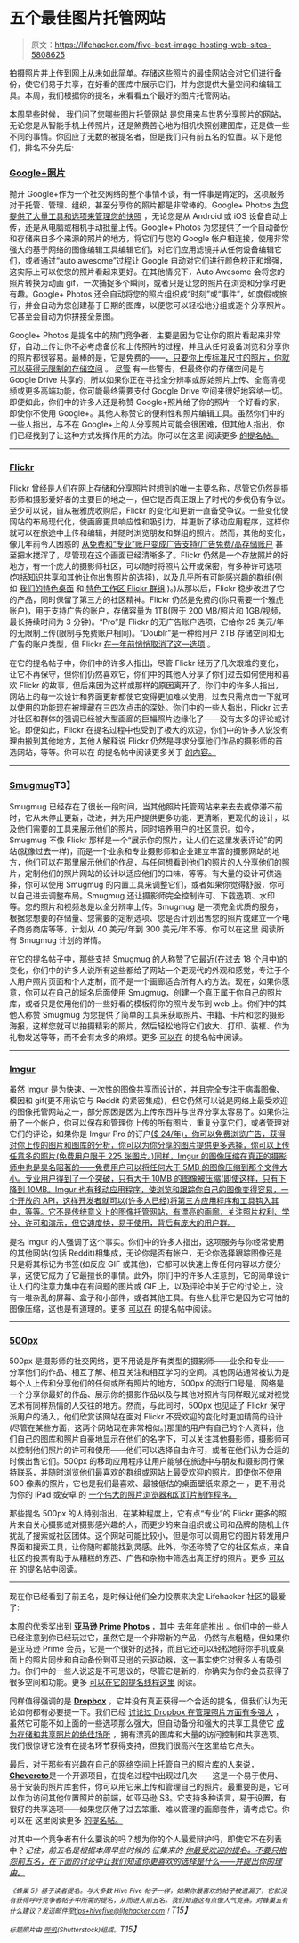 # 五个最佳图片托管网站

> 原文：<https://lifehacker.com/five-best-image-hosting-web-sites-5808625>

拍摄照片并上传到网上从未如此简单。存储这些照片的最佳网站会对它们进行备份，使它们易于共享，在好看的图库中展示它们，并为您提供大量空间和编辑工具。本周，我们根据你的提名，来看看五个最好的图片托管网站。



本周早些时候， [我们问了您哪些图片托管网站](https://lifehacker.com/whats-the-best-image-hosting-web-site-1679571156) 是您用来与世界分享照片的网站，无论您是从智能手机上传照片，还是煞费苦心地为相机快照创建图库，还是做一些不同的事情。你回应了无数的被提名者，但是我们只有前五名的位置。以下是他们，排名不分先后:

### [Google+照片](https://www.google.com/photos/about/?page=auto-awesome)

抛开 Google+作为一个社交网络的整个事情不谈，有一件事是肯定的，这项服务对于托管、管理、组织，甚至分享你的照片都是非常棒的。Google+ Photos [为您提供了大量工具和选项来管理您的快照](https://lifehacker.com/all-the-awesome-stuff-you-can-do-with-google-photos-1590108193) ，无论您是从 Android 或 iOS 设备自动上传，还是从电脑或相机手动批量上传。Google+ Photos 为您提供了一个自动备份和存储来自多个来源的照片的地方，将它们与您的 Google 帐户相连接，使用非常强大的基于网络的图像编辑工具编辑它们，对它们应用滤镜并从任何设备编辑它们，或者通过“auto awesome”过程让 Google 自动对它们进行颜色校正和增强，这实际上可以使您的照片看起来更好。在其他情况下，Auto Awesome 会将您的照片转换为动画 gif，一次捕捉多个瞬间，或者只是让您的照片在浏览和分享时更有趣。Google+ Photos 还会自动将您的照片组织成“时刻”或“事件”，如度假或旅行，并会自动为您创建基于日期的图库，以便您可以轻松地分组或逐个分享照片。它甚至会自动为你拼接全景图。

Google+ Photos 是提名中的热门竞争者，主要是因为它让你的照片看起来非常好，自动上传让你不必考虑备份和上传照片的过程，并且从任何设备浏览和分享你的照片都很容易。最棒的是，它是免费的——[，只要你上传标准尺寸的照片，你就可以获得无限制的存储空间](https://lifehacker.com/google-vs-dropbox-which-is-better-for-hosting-and-sha-1488854866) 。 [尽管](https://support.google.com/plus/answer/156348?hl=en) 有一些警告，但最终你的存储空间是与 Google Drive 共享的，所以如果你正在寻找全分辨率或原始照片上传、全高清视频或更多高端功能，你可能最终需要支付 Google Drive 空间来很好地容纳一切。即便如此，你们中的许多人还是称赞 Google+照片给了你的照片一个好看的家，即使你不使用 Google+。其他人称赞它的便利性和照片编辑工具。虽然你们中的一些人指出，与不在 Google+上的人分享照片可能会很困难，但其他人指出，你们已经找到了让这种方式发挥作用的方法。你可以在这里 阅读更多 [的提名帖。](http://lifehacker.com/vote-google-photos-why-space-may-be-limited-and-ful-1679572797)

* * *

### [Flickr](http://flickr.com/)

Flickr 曾经是人们在网上存储和分享照片时想到的唯一主要名称，尽管它仍然是摄影师和摄影爱好者的主要目的地之一，但它是否真正跟上了时代的步伐仍有争议。至少可以说，自从被雅虎收购后，Flickr 的变化和更新一直备受争议。一些变化使网站的布局现代化，使画廊更具响应性和吸引力，并更新了移动应用程序，这样你就可以在旅途中上传和编辑，并随时浏览朋友和群组的照片。然而，其他的变化，像几年前令人困惑的 [从免费和“专业”账户变成广告支持/广告免费/高存储账户](http://lifehacker.com/flickr-offers-1tb-of-free-space-for-your-photos-50-ye-508972406) 甚至把水搅浑了，尽管现在这个画面已经清晰多了。Flickr 仍然是一个存放照片的好地方，有一个庞大的摄影师社区，可以随时将照片公开或保密，有多种许可选项(包括知识共享和其他让你出售照片的选择)，以及几乎所有可能感兴趣的群组(例如 [我们的特色桌面](https://www.flickr.com/groups/lifehacker-desktop-showandtell/pool/) 和 [特色工作区 Flickr 群组](https://www.flickr.com/groups/lifehacker-workspace-showandtell/pool/) )。)从那以后，Flickr 稳步改进了它的产品，同时保留了第三方的社区精神。Flickr 仍然是免费的(你只需要一个雅虎账户)，用于支持广告的账户，存储容量为 1TB(限于 200 MB/照片和 1GB/视频，最长持续时间为 3 分钟)。“Pro”是 Flickr 的无广告账户选项，它给你 25 美元/年的无限制上传(限制与免费账户相同)。“Doublr”是一种给用户 2TB 存储空间和无广告的账户类型，但 Flickr [在一年前悄悄取消了这一选项](http://www.siliconbeat.com/2014/01/28/no-more-doublr-for-flickr/) 。

在它的提名帖子中，你们中的许多人指出，尽管 Flickr 经历了几次艰难的变化，让它不再保守，但你们仍然喜欢它，你们中的其他人分享了你们过去如何使用和喜欢 Flickr 的故事，但后来因为这样或那样的原因离开了。你们中的许多人指出，网站上的每一次设计和界面更新都使它变得更加难以使用，过去只需点击一下就可以使用的功能现在被埋藏在三四次点击的深处。你们中的一些人指出，Flickr 过去对社区和群体的强调已经被大型画廊的巨幅照片边缘化了——没有太多的评论或讨论。即便如此，Flickr 在提名过程中也受到了极大的欢迎，你们中的许多人说没有理由搬到其他地方，其他人解释说 Flickr 仍然是寻求分享他们作品的摄影师的首选网站，等等。你可以在 的提名帖中阅读更多关于 [的内容。](http://lifehacker.com/vote-flickr-why-its-pretty-arguable-whether-or-not-th-1679571926)

* * *

### [Smugmug](http://www.smugmug.com/)T3】

Smugmug 已经存在了很长一段时间，当其他照片托管网站来来去去或停滞不前时，它从未停止更新，改进，并为用户提供更多功能，更清晰，更现代的设计，以及他们需要的工具来展示他们的照片，同时培养用户的社区意识。如今，Smugmug 不像 Flickr 那样是一个“展示你的照片，让人们在这里发表评论”的网站(就像过去一样)，而是一个业余和专业摄影师和企业建立丰富的摄影网站的地方，他们可以在那里展示他们的作品，与任何想看到他们的照片的人分享他们的照片，定制他们的照片网站的设计以适应他们的口味，等等。有大量的设计可供选择，你可以使用 Smugmug 的内置工具来调整它们，或者如果你觉得舒服，你可以自己进去调整布局。Smugmug 还让摄影师完全控制许可、下载选项、水印等。您的照片和视频总是以全分辨率上传。Smugmug 是一项完全优质的服务，根据您想要的存储量、您需要的定制选项、您是否计划出售您的照片或建立一个电子商务商店等等，计划从 40 美元/年到 300 美元/年不等。你可以在这里 阅读所有 Smugmug 计划的详情。

在它的提名帖子中，那些支持 Smugmug 的人称赞了它最近(在过去 18 个月中)的变化，你们中的许多人说所有这些都给了网站一个更现代的外观和感觉，专注于个人用户照片页面和个人定制，而不是一个画廊适合所有人的方法。现在，如果你愿意，你可以在自己的域名后面使用 Smugmug，创建一个真正属于你自己的照片库，或者只是使用他们的一些好看的模板将你的照片发布到 web 上。你们中的其他人称赞 Smugmug 为您提供了简单的工具来获取照片、书籍、卡片和您的摄影海报，这样您就可以拍摄精彩的照片，然后轻松地将它们放大、打印、装框、作为礼物发送等等，而不会有太多的麻烦。更多 [可以在](http://lifehacker.com/vote-smugmug-why-they-did-a-complete-overhaul-within-1679661271) 的提名帖中阅读。

* * *

### [Imgur](http://imgur.com/)

虽然 Imgur 是为快速、一次性的图像共享而设计的，并且完全专注于病毒图像、模因和 gif(更不用说它与 Reddit 的紧密集成)，但它仍然可以说是网络上最受欢迎的图像托管网站之一，部分原因是因为上传东西并与世界分享太容易了。如果你注册了一个帐户，你可以保存和管理你上传的所有图片，重复分享它们，或者管理对它们的评论，如果你是 Imgur Pro 的订户[($ 24/年)，你可以免费浏览广告，获得对你上传的图片和图库的分析，你可以为你分享的图片提供更多选择，你可以上传任意多的照片(免费用户限于 225 张图片。)同样，Imgur 的图像压缩在真正的摄影师中也是臭名昭著的——免费用户可以将任何大于 5MB 的图像压缩到那个文件大小。专业用户得到了一个突破，只有大于 10MB 的图像被压缩(即使这样，只有下降到 10MB。Imgur 也有移动应用程序，使浏览和跟踪你自己的图像变得容易，一个开放的 API，这样开发者就可以(许多人已经)将第三方应用程序和工具钩入其中，等等。它不是传统意义上的图像托管网站，有漂亮的画廊，关注照片权利、学分、许可和演示，但它速度快，易于使用，背后有庞大的用户群。](https://imgur.com/register/upgrade)

提名 Imgur 的人强调了这个事实。你们中的许多人指出，这项服务与你经常使用的其他网站(包括 Reddit)相集成，无论你是否有帐户，无论你选择跟踪图像还是只是将其标记为书签(如反应 GIF 或其他)，它都可以快速上传任何内容以方便分享，这使它成为了它最擅长的事情。此外，你们中的许多人注意到，它的简单设计让人们的注意力集中在有问题的图片或 GIF 上，以及评论中关于它的讨论上，没有一堆杂乱的屏幕、盒子和小部件，或者其他工具。有些人批评它是因为它可怕的图像压缩，这也是有道理的。更多 [可以在](http://lifehacker.com/vote-imgur-why-its-fast-simple-and-integrates-tight-1679664451) 的提名帖中阅读。

* * *

### [500px](https://500px.com/)

500px 是摄影师的社交网络，更不用说是所有类型的摄影师——业余和专业——分享他们的作品、相互了解、相互关注和相互学习的空间。其他网站通常被认为是每个人上传和分享他们的任何或所有照片的地方，500px 的流行口号是，网络是一个分享你最好的作品、展示你的摄影作品以及与其他对照片有同样眼光或对视觉艺术有同样热情的人交往的地方。然而，与此同时，500px 也见证了 Flickr 保守派用户的涌入，他们欣赏该网站在面对 Flickr 不受欢迎的变化时更加精简的设计(尽管在某些方面，这两个网站现在非常相似。)那里的用户有自己的个人资料，他们自己的图库和照片自豪地显示在他们的名字下，可以关注其他摄影师，摄影师可以控制他们照片的许可和使用——他们可以选择自由许可，或者在他们认为合适的时候出售它们。500px 的移动应用程序让用户能够在旅途中与朋友和摄影同行保持联系，并随时浏览他们最喜欢的群组或网站上最受欢迎的照片。即使你不使用 500 像素的照片，它也是我们最喜欢、最被低估的桌面壁纸来源之一 ，更不用说为你的 iPad 或安卓 的 [一个伟大的照片浏览器和幻灯片制作程序。](http://lifehacker.com/500px-for-ipad-is-a-gorgoeus-photo-browser-and-slidesho-5850819)

那些提名 500px 的人特别指出，在某种程度上，它有点“专业”的 Flickr 更多的照片来自关心摄影或对摄影感兴趣的人，而更少的来自组织或公司和品牌的随机上传扰乱了搜索或社区团体。这个网站可能比较小，但是你可以调用它的图片转发用户界面和搜索工具，让你随时都能找到灵感。此外，你还称赞了它的社区焦点，来自社区的投票有助于从糟糕的东西、广告和杂物中筛选出真正好的照片。更多 [可以在](http://lifehacker.com/500px-com-is-where-i-host-most-of-my-images-now-having-1679662770) 的提名帖中阅读。

* * *

现在你已经看到了前五名，是时候让他们全力投票来决定 Lifehacker 社区的最爱了:

本周的优秀奖出到 [**亚马逊 Prime Photos**](https://www.amazon.com/clouddrive/primephotos?asc_campaign=InlineText&asc_refurl=https://lifehacker.com/five-best-image-hosting-web-sites-5808625&asc_source=&tag=kinjalifehackerlink-20) ，其中 [去年年底推出](https://lifehacker.com/amazon-gives-unlimited-photo-storage-to-prime-customers-1654430098) 。你们中的一些人已经注意到你已经玩过它，虽然它是一个非常新的产品，仍然有点粗糙，但如果你是亚马逊 Prime 会员，它是一个很好的选择，而且它还可以轻松地将你手机或桌面上的照片同步和自动备份到亚马逊的云驱动器，这一事实使它对很多人有吸引力。你们中的一些人说这是不可思议的，尽管它是新的，你确实为你的会员获得了很多空间和功能。更多 [可以在它的提名线程这里](http://lifehacker.com/vote-amazon-prime-photos-why-i-will-be-honest-and-say-1679665942) 阅读。

同样值得强调的是 [**Dropbox**](http://dropbox.com/) ，它并没有真正获得一个合适的提名，但我们认为无论如何都有必要提一下。我们已经 [讨论过 Dropbox 在管理照片方面有多强大](https://lifehacker.com/why-i-ditched-photo-management-apps-and-use-dropbox-ins-1063233673) ，虽然它可能不如上面的一些选项那么强大，但自动备份和强大的共享工具使它 [成为存储和共享照片的绝佳场所](https://lifehacker.com/google-vs-dropbox-which-is-better-for-hosting-and-sha-1488854866) ，拥有漂亮的图库和大量的访问控制和共享选项。我们很惊讶它没有在提名环节获得支持，但我们很高兴在这里给它点头。

最后，对于那些有兴趣在自己的网络空间上托管自己的照片库的人来说，[**Chevereto**](https://chevereto.com/)是一个开源项目，在提名过程中出现过几次——这是一个易于使用、易于安装的照片库套件，你可以用它来上传和管理自己的照片。最重要的是，它可以作为访问其他位置照片的前端，如亚马逊 S3。它支持多种语言，易于设置，有很好的共享选项——如果您厌倦了过去笨重、难以管理的画廊套件，请考虑它。你可以在 这里阅读更多 [的提名帖。](http://lifehacker.com/vote-chevereto-why-is-a-white-label-image-hosting-scr-1679752971)

对其中一个竞争者有什么要说的吗？想为你的个人最爱辩护吗，即使它不在列表中？*记住，前五名是根据本周早些时候的* *征集来的* [*你最受欢迎的提名。不要只抱怨前五名，在下面的讨论中让我们知道你更喜欢的选择是什么——并提出你的理由。*](https://lifehacker.com/whats-the-best-image-hosting-web-site-1679571156)

*<small>《蜂巢 5》基于读者提名。与大多数 Hive Five 帖子一样，如果你最喜欢的帖子被遗漏了，它就没有获得呼吁竞争者帖子中所需的提名，从而进入前五名。我们知道这有点像人气竞赛。对蜂巢五有什么建议？发送邮件至</small>*[*<small>tips+hivefive@lifehacker.com</small>*](mailto:tips+hivefive@lifehacker.com)*<small>！</small>T15】*

*<small>标题照片由</small>* [*<small>哔叽</small>*](http://www.shutterstock.com/pic.mhtml?id=114591355&src=id)*<small>(Shutterstock)组成。</small>T15】*